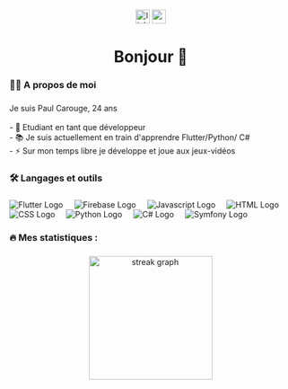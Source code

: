 ###

<div align="center">
  <a href="https://www.linkedin.com/in/pcarouge/"><img src="https://img.shields.io/static/v1?message=LinkedIn&logo=linkedin&label=&color=0077B5&logoColor=white&labelColor=&style=for-the-badge" height="25" alt="linkedin logo"  /></a>
  <a href="https://www.youtube.com/@offhepaul"><img src="https://img.shields.io/static/v1?message=Youtube&logo=youtube&label=&color=FF0000&logoColor=white&labelColor=&style=for-the-badge" height="25" alt="youtube logo"  /></a>
</div>

###

###

<h1 align="center">Bonjour 👋</h1>

###

<h3 align="left">👩‍💻  A propos de moi</h3>

###

<p align="left">Je suis Paul Carouge, 24 ans<br><br>- 🔭 Etudiant en tant que développeur <br>- 📚 Je suis actuellement en train d'apprendre Flutter/Python/ C# <br>- ⚡ Sur mon temps libre je développe et joue aux jeux-vidéos </p>

###

<h3 align="left">🛠 Langages et outils</h3>

###

<div align="left">
  <img src="https://github.com/offHePaul/offHePaul/assets/159169707/38408aef-71c8-45b0-acba-57cdddecfa01" alt="Flutter Logo"  />
  <img width="12" />
  <img src="https://github.com/offHePaul/offHePaul/assets/159169707/a9e61841-1e1d-46fa-957d-84125d1a04a7" alt="Firebase Logo"  />
  <img width="12" />
  <img src="https://github.com/offHePaul/offHePaul/assets/159169707/e802f0b0-1c1d-498b-be0a-e9bc268a211c" alt="Javascript Logo"  />
  <img width="12" />
  <img src="https://github.com/offHePaul/offHePaul/assets/159169707/7e210ff6-1465-4a5a-92ba-8bc016348b7a" alt="HTML Logo"  />
  <img width="12" />
  <img src="https://github.com/offHePaul/offHePaul/assets/159169707/4962e1d4-3052-4883-9a48-399cb13e8dd1" alt="CSS Logo"  />
  <img width="12" />
  <img src="https://github.com/offHePaul/offHePaul/assets/159169707/0b96e150-5252-425d-97c7-5dc90bd746e1" alt="Python Logo"  />
  <img width="12" />
  <img src="https://github.com/offHePaul/offHePaul/assets/159169707/43c3d363-e0a3-4be5-b957-121a57b5fc13" alt="C# Logo"  />
  <img width="12" />
  <img src="https://github.com/offHePaul/offHePaul/assets/159169707/41668b69-705f-4817-abf4-64efb10b7170" alt="Symfony Logo"  />
  <img width="12" />
</div>

###

<h3 align="left">🔥   Mes statistiques :</h3>

###

<div align="center">
  <img src="https://streak-stats.demolab.com?user=offHePaul&locale=en&mode=daily&theme=dark&hide_border=false&border_radius=5&order=3" height="220" alt="streak graph"  />
</div>

###
